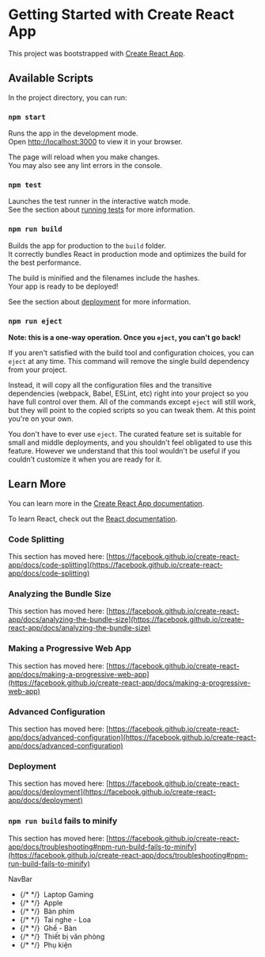 # Getting Started with Create React App

This project was bootstrapped with [Create React App](https://github.com/facebook/create-react-app).

## Available Scripts

In the project directory, you can run:

### `npm start`

Runs the app in the development mode.\
Open [http://localhost:3000](http://localhost:3000) to view it in your browser.

The page will reload when you make changes.\
You may also see any lint errors in the console.

### `npm test`

Launches the test runner in the interactive watch mode.\
See the section about [running tests](https://facebook.github.io/create-react-app/docs/running-tests) for more information.

### `npm run build`

Builds the app for production to the `build` folder.\
It correctly bundles React in production mode and optimizes the build for the best performance.

The build is minified and the filenames include the hashes.\
Your app is ready to be deployed!

See the section about [deployment](https://facebook.github.io/create-react-app/docs/deployment) for more information.

### `npm run eject`

**Note: this is a one-way operation. Once you `eject`, you can't go back!**

If you aren't satisfied with the build tool and configuration choices, you can `eject` at any time. This command will remove the single build dependency from your project.

Instead, it will copy all the configuration files and the transitive dependencies (webpack, Babel, ESLint, etc) right into your project so you have full control over them. All of the commands except `eject` will still work, but they will point to the copied scripts so you can tweak them. At this point you're on your own.

You don't have to ever use `eject`. The curated feature set is suitable for small and middle deployments, and you shouldn't feel obligated to use this feature. However we understand that this tool wouldn't be useful if you couldn't customize it when you are ready for it.

## Learn More

You can learn more in the [Create React App documentation](https://facebook.github.io/create-react-app/docs/getting-started).

To learn React, check out the [React documentation](https://reactjs.org/).

### Code Splitting

This section has moved here: [https://facebook.github.io/create-react-app/docs/code-splitting](https://facebook.github.io/create-react-app/docs/code-splitting)

### Analyzing the Bundle Size

This section has moved here: [https://facebook.github.io/create-react-app/docs/analyzing-the-bundle-size](https://facebook.github.io/create-react-app/docs/analyzing-the-bundle-size)

### Making a Progressive Web App

This section has moved here: [https://facebook.github.io/create-react-app/docs/making-a-progressive-web-app](https://facebook.github.io/create-react-app/docs/making-a-progressive-web-app)

### Advanced Configuration

This section has moved here: [https://facebook.github.io/create-react-app/docs/advanced-configuration](https://facebook.github.io/create-react-app/docs/advanced-configuration)

### Deployment

This section has moved here: [https://facebook.github.io/create-react-app/docs/deployment](https://facebook.github.io/create-react-app/docs/deployment)

### `npm run build` fails to minify

This section has moved here: [https://facebook.github.io/create-react-app/docs/troubleshooting#npm-run-build-fails-to-minify](https://facebook.github.io/create-react-app/docs/troubleshooting#npm-run-build-fails-to-minify)

NavBar
<nav>
                        <ul className="flex flex-col p-4 text-gray-800">
                            <li className="text-base py-4 flex items-center gap-2 cursor-pointer hover:text-[#ea1c00]">
                                {/* <TbTruckDelivery size={25} className="mr-4" /> */}
                                <img src="https://theme.hstatic.net/1000026716/1000440777/14/xxx21.png?v=30245" alt="" className="h-5"/>
                                Laptop Gaming
                            </li>
                            <li className="text-base py-4 flex items-center gap-2 cursor-pointer hover:text-[#ea1c00]">
                                {/* <MdFavorite size={25} className="mr-4" /> */}
                                <img src="https://theme.hstatic.net/1000026716/1000440777/14/xxx28.png?v=30245" alt="" className="h-5"/>
                                Apple
                            </li>
                            <li className="text-base py-4 flex items-center gap-2 cursor-pointer hover:text-[#ea1c00]">
                                {/* <FaWallet size={25} className="mr-4" /> */}
                                <img src="https://theme.hstatic.net/1000026716/1000440777/14/xxx210.png?v=30245" alt="" className="h-5"/>
                                Bàn phím
                            </li>
                            <li className="text-base py-4 flex items-center gap-2 cursor-pointer hover:text-[#ea1c00]">
                                {/* <MdHelp size={25} className="mr-4" /> */}
                                <img src="https://theme.hstatic.net/1000026716/1000440777/14/xxx212.png?v=30245" alt="" className="h-5"/>
                                Tai nghe - Loa
                            </li>
                            <li className="text-base py-4 flex items-center gap-2 cursor-pointer hover:text-[#ea1c00]">
                                {/* <AiFillTag size={25} className="mr-4" /> */}
                                <img src="https://theme.hstatic.net/1000026716/1000440777/14/xxx113.png?v=30245" alt="" className="h-5"/>
                                Ghế - Bàn
                            </li>
                            <li className="text-base py-4 flex items-center gap-2 cursor-pointer hover:text-[#ea1c00]">
                                {/* <BsFillSaveFill size={25} className="mr-4" /> */}
                                <img src="https://theme.hstatic.net/1000026716/1000440777/14/xxx114.png?v=30245" alt="" className="h-5"/>
                                Thiết bị văn phòng
                            </li>
                            <li className="text-base py-4 flex items-center gap-2 cursor-pointer hover:text-[#ea1c00]">
                                {/* <FaUserFriends size={25} className="mr-4" /> */}
                                <img src="https://theme.hstatic.net/1000026716/1000440777/14/xxx216.png?v=30245" alt="" className="h-5"/>
                                Phụ kiện
                            </li>
                        </ul>
                    </nav>